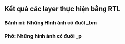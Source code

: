 ## Kết quả các layer thực hiện bằng RTL
### Bánh mì: Những Hình ảnh có đuôi _bm 
### Phở: Những hình ảnh có đuôi _p 
